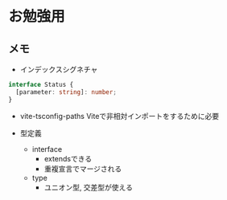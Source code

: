# お勉強用

## メモ

- インデックスシグネチャ

```ts
interface Status {
  [parameter: string]: number;
}
```

- vite-tsconfig-paths
  Viteで非相対インポートをするために必要

- 型定義
  - interface
    - extendsできる
    - 重複宣言でマージされる
  - type
    - ユニオン型, 交差型が使える

